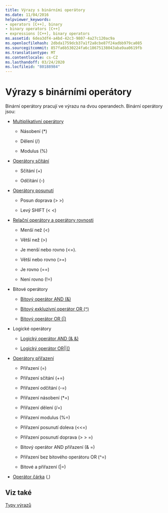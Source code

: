 ```yaml
---
title: Výrazy s binárními operátory
ms.date: 11/04/2016
helpviewer_keywords:
- operators [C++], binary
- binary operators [C++]
- expressions [C++], binary operators
ms.assetid: 6dea3df4-a4bd-42c3-9807-4a27c120ac9a
ms.openlocfilehash: 2dbda1759dcb37a1f2a8cbe87f24adbb979ca085
ms.sourcegitcommit: 857fa6b530224fa6c18675138043aba9aa0619fb
ms.translationtype: MT
ms.contentlocale: cs-CZ
ms.lasthandoff: 03/24/2020
ms.locfileid: "80188984"
---
```

# <a name="expressions-with-binary-operators"></a>Výrazy s binárními operátory

Binární operátory pracují ve výrazu na dvou operandech. Binární operátory jsou:

- [Multiplikativní operátory](../cpp/multiplicative-operators-and-the-modulus-operator.md)

   - Násobení (*)

   - Dělení (/)

   - Modulus (%)

- [Operátory sčítání](../cpp/additive-operators-plus-and.md)

   - Sčítání (+)

   - Odčítání (-)

- [Operátory posunutí](../cpp/left-shift-and-right-shift-operators-input-and-output.md)

   - Posun doprava (> >)

   - Levý SHIFT (< <)

- [Relační operátory a operátory rovnosti](../cpp/relational-operators-equal-and-equal.md)

   - Menší než (\<)

   - Větší než (>)

   - Je menší nebo rovno (\<=).

   - Větší nebo rovno (>=)

   - Je rovno (==)

   - Není rovno (!=)

- Bitové operátory

   - [Bitový operátor AND (&)](../cpp/bitwise-and-operator-amp.md)

   - [Bitový exkluzivní operátor OR (^)](../cpp/bitwise-exclusive-or-operator-hat.md)

   - [Bitový operátor OR (&#124;)](../cpp/bitwise-inclusive-or-operator-pipe.md)

- Logické operátory

   - [Logický operátor AND (& &)](../cpp/logical-and-operator-amp-amp.md)

   - [Logický operátor OR&#124;&#124;()](../cpp/logical-or-operator-pipe-pipe.md)

- [Operátory přiřazení](../cpp/assignment-operators.md)

   - Přiřazení (=)

   - Přiřazení sčítání (+=)

   - Přiřazení odčítání (-=)

   - Přiřazení násobení (*=)

   - Přiřazení dělení (/=)

   - Přiřazení modulus (%=)

   - Přiřazení posunutí doleva (<\<=)

   - Přiřazení posunutí doprava (> > =)

   - Bitový operátor AND přiřazení (& =)

   - Přiřazení bez bitového operátoru OR (^=)

   - Bitové a přiřazení (&#124;=)

- [Operátor čárka](../cpp/comma-operator.md) (,)

## <a name="see-also"></a>Viz také

[Typy výrazů](../cpp/types-of-expressions.md)
